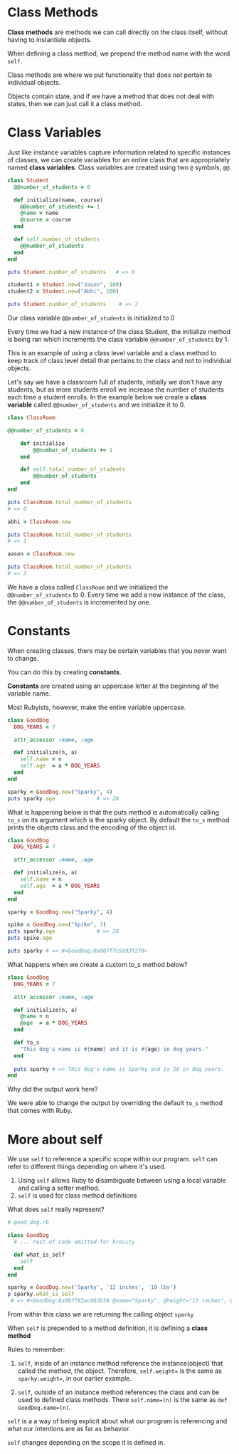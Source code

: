 <h1> Class Methods </h1>

**Class methods** are methods we can call directly on the class itself, without having to instantiate objects.

When defining a class method, we prepend the method name with the word `self`.

Class methods are where we put functionality that does not pertain to individual objects.

Objects contain state, and if we have a method that does not deal with states, then we can just call it a class method.

<h1>Class Variables</h1>

Just like instance variables capture information related to specific instances of classes, we can create variables for an entire class
that are appropriately named **class variables**.  Class variables are created using two `@` symbols, `@@`.

```Ruby
class Student
  @@number_of_students = 0

  def initialize(name, course)
    @@number_of_students += 1
    @name = name
    @course = course
  end

  def self.number_of_students
    @@number_of_students
  end
end

puts Student.number_of_students   # => 0

student1 = Student.new("Jason", 100)
student2 = Student.new("Abhi", 100)

puts Student.number_of_students    # => 2
```

Our class variable `@@number_of_students` is initialized to 0

Every time we had a new instance of the class Student, the initialize method is being ran which increments the class variable `@@number_of_students` by 1.

This is an example of using a class level variable and a class method to keep track of class level detail that pertains to the class and not to individual objects.

Let's say we have a classroom full of students, initially we don't have any students, but as more students enroll we increase the number of students each time a student enrolls.  In the example below we create a **class variable** called `@@number_of_students` and we initialize it to 0.

```Ruby
class ClassRoom

@@number_of_students = 0

	def initialize
		@@number_of_students += 1
	end

	def self.total_number_of_students
		@@number_of_students
	end
end

puts ClassRoom.total_number_of_students
# => 0

abhi = ClassRoom.new

puts ClassRoom.total_number_of_students
# => 1

aason = ClassRoom.new

puts ClassRoom.total_number_of_students
# => 2
```


We have a class called `ClassRoom` and we initialized the `@@number_of_students` to 0.  Every time we add a new
instance of the class, the `@@number_of_students` is incremented by one.

<h1>Constants</h1>

When creating classes, there may be certain variables that you never want to change.

You can do this by creating **constants**.

**Constants** are created using an uppercase letter at the beginning of the variable name.

Most Rubyists, however, make the entire variable uppercase.

```Ruby
class GoodDog
  DOG_YEARS = 7

  attr_accessor :name, :age

  def initialize(n, a)
    self.name = n
    self.age  = a * DOG_YEARS
  end
end

sparky = GoodDog.new("Sparky", 4)
puts sparky.age             # => 28
```

What is happening below is that the puts method is automatically calling `to_s` on its argument which is the sparky object. 
By default the `to_s` method prints the objects class and the encoding of the object id.

```Ruby
class GoodDog
  DOG_YEARS = 7

  attr_accessor :name, :age

  def initialize(n, a)
    self.name = n
    self.age  = a * DOG_YEARS
  end
end

sparky = GoodDog.new("Sparky", 4)

spike = GoodDog.new("Spike", 3)
puts sparky.age             # => 28
puts spike.age

puts sparky # => #<GoodDog:0x007ffc9a93f2f8>
```

What happens when we create a custom to_s method below?

```Ruby
class GoodDog
  DOG_YEARS = 7

  attr_accessor :name, :age

  def initialize(n, a)
    @name = n
    @age  = a * DOG_YEARS
  end

  def to_s
    "This dog's name is #{name} and it is #{age} in dog years."
  end
  
  puts sparky # => This dog's name is Sparky and is 28 in dog years.
end
```

Why did the output work here?

We were able to change the output by overriding the default `to_s` method that comes with Ruby.

<h1> More about self </h1>

We use `self` to reference a specific scope within our program.
`self` can refer to different things depending on where it's used.

1. Using `self` allows Ruby to disambiguate between using a local variable and calling a setter method.
2. `self` is used for class method definitions

What does `self` really represent?

```Ruby
# good_dog.rb

class GoodDog
  # ... rest of code omitted for brevity

  def what_is_self
    self
  end
end
```

```Ruby
sparky = GoodDog.new('Sparky', '12 inches', '10 lbs')
p sparky.what_is_self
 # => #<GoodDog:0x007f83ac062b38 @name="Sparky", @height="12 inches", @weight="10 lbs">
 ```
 
 From within this class we are returning the calling object `sparky`
 
 When `self` is prepended to a method definition, it is defining a **class method**
 
 Rules to remember:
 
 1. `self`, inside of an instance method reference the instance(object) that called the method, the object.
    Therefore, `self.weight=` is the same as `sparky.weight=`, in our earlier example.

 2. `self`, outside of an instance method references the class and can be used to defined class methods.  There `self.name=(n)` is the same as `def GoodDog.name=(n)`.

`self` is a a way of being explicit about what our program is referencing and what our intentions are as far as behavior.

`self` changes depending on the scope it is defined in.
 



